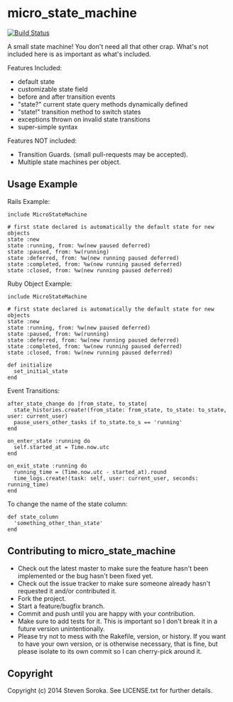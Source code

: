 micro\_state\_machine
===================

[![Build Status](https://travis-ci.org/ssoroka/micro_state_machine.png?branch=master)](https://travis-ci.org/ssoroka/micro_state_machine)

A small state machine! You don't need all that other crap. What's not included here is as important as what's included.

Features Included:

- default state
- customizable state field
- before and after transition events
- "state?" current state query methods dynamically defined
- "state!" transition method to switch states
- exceptions thrown on invalid state transitions
- super-simple syntax

Features NOT included:

- Transition Guards. (small pull-requests may be accepted).
- Multiple state machines per object.

Usage Example
-------------

Rails Example:

    include MicroStateMachine

    # first state declared is automatically the default state for new objects
    state :new
    state :running, from: %w(new paused deferred)
    state :paused, from: %w(running)
    state :deferred, from: %w(new running paused deferred)
    state :completed, from: %w(new running paused deferred)
    state :closed, from: %w(new running paused deferred)


Ruby Object Example:

    include MicroStateMachine

    # first state declared is automatically the default state for new objects
    state :new
    state :running, from: %w(new paused deferred)
    state :paused, from: %w(running)
    state :deferred, from: %w(new running paused deferred)
    state :completed, from: %w(new running paused deferred)
    state :closed, from: %w(new running paused deferred)

    def initialize
      set_initial_state
    end

Event Transitions:

    after_state_change do |from_state, to_state|
      state_histories.create!(from_state: from_state, to_state: to_state, user: current_user)
      pause_users_other_tasks if to_state.to_s == 'running'
    end

    on_enter_state :running do
      self.started_at = Time.now.utc
    end

    on_exit_state :running do
      running_time = (Time.now.utc - started_at).round
      time_logs.create!(task: self, user: current_user, seconds: running_time)
    end

To change the name of the state column:

    def state_column
      'something_other_than_state'
    end


Contributing to micro\_state\_machine
-----------------------------------

* Check out the latest master to make sure the feature hasn't been implemented or the bug hasn't been fixed yet.
* Check out the issue tracker to make sure someone already hasn't requested it and/or contributed it.
* Fork the project.
* Start a feature/bugfix branch.
* Commit and push until you are happy with your contribution.
* Make sure to add tests for it. This is important so I don't break it in a future version unintentionally.
* Please try not to mess with the Rakefile, version, or history. If you want to have your own version, or is otherwise necessary, that is fine, but please isolate to its own commit so I can cherry-pick around it.

Copyright
---------

Copyright (c) 2014 Steven Soroka. See LICENSE.txt for
further details.

